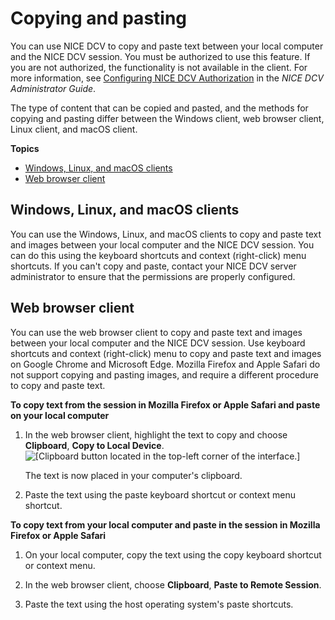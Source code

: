 # Copying and pasting<a name="using-copy-paste"></a>

You can use NICE DCV to copy and paste text between your local computer and the NICE DCV session\. You must be authorized to use this feature\. If you are not authorized, the functionality is not available in the client\. For more information, see [Configuring NICE DCV Authorization](https://docs.aws.amazon.com/dcv/latest/adminguide/security-authorization.html) in the *NICE DCV Administrator Guide*\.

The type of content that can be copied and pasted, and the methods for copying and pasting differ between the Windows client, web browser client, Linux client, and macOS client\.

**Topics**
+ [Windows, Linux, and macOS clients](#using-copy-paste-windows-linux)
+ [Web browser client](#using-copy-paste-browser)

## Windows, Linux, and macOS clients<a name="using-copy-paste-windows-linux"></a>

You can use the Windows, Linux, and macOS clients to copy and paste text and images between your local computer and the NICE DCV session\. You can do this using the keyboard shortcuts and context \(right\-click\) menu shortcuts\. If you can't copy and paste, contact your NICE DCV server administrator to ensure that the permissions are properly configured\.

## Web browser client<a name="using-copy-paste-browser"></a>

You can use the web browser client to copy and paste text and images between your local computer and the NICE DCV session\. Use keyboard shortcuts and context \(right\-click\) menu to copy and paste text and images on Google Chrome and Microsoft Edge\. Mozilla Firefox and Apple Safari do not support copying and pasting images, and require a different procedure to copy and paste text\.

**To copy text from the session in Mozilla Firefox or Apple Safari and paste on your local computer**

1. In the web browser client, highlight the text to copy and choose **Clipboard**, **Copy to Local Device**\.  
![\[Clipboard button located in the top-left corner of the interface.\]](http://docs.aws.amazon.com/dcv/latest/userguide/images/web-clipboard.png)

   The text is now placed in your computer's clipboard\.

1. Paste the text using the paste keyboard shortcut or context menu shortcut\.

**To copy text from your local computer and paste in the session in Mozilla Firefox or Apple Safari**

1. On your local computer, copy the text using the copy keyboard shortcut or context menu\.

1. In the web browser client, choose **Clipboard**, **Paste to Remote Session**\.

1. Paste the text using the host operating system's paste shortcuts\.